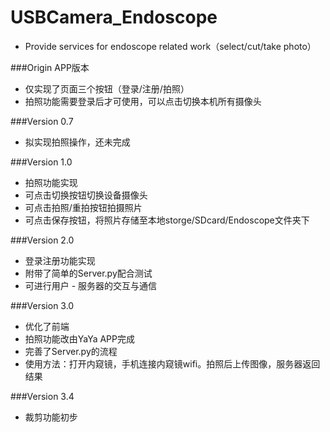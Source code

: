# USBCamera_Endoscope
- Provide services for endoscope related work（select/cut/take photo）

###Origin APP版本
- 仅实现了页面三个按钮（登录/注册/拍照）
- 拍照功能需要登录后才可使用，可以点击切换本机所有摄像头

###Version 0.7
- 拟实现拍照操作，还未完成

###Version 1.0
- 拍照功能实现
- 可点击切换按钮切换设备摄像头
- 可点击拍照/重拍按钮拍摄照片
- 可点击保存按钮，将照片存储至本地storge/SDcard/Endoscope文件夹下

###Version 2.0
- 登录注册功能实现
- 附带了简单的Server.py配合测试
- 可进行用户 - 服务器的交互与通信

###Version 3.0
- 优化了前端
- 拍照功能改由YaYa APP完成
- 完善了Server.py的流程
- 使用方法：打开内窥镜，手机连接内窥镜wifi。拍照后上传图像，服务器返回结果

###Version 3.4
- 裁剪功能初步